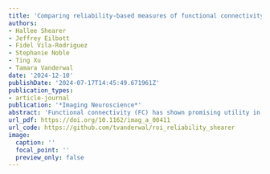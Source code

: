 ```yaml
---
title: 'Comparing reliability-based measures of functional connectivity between movie and rest: an ROI-based approach'
authors:
- Hallee Shearer
- Jeffrey Eilbott
- Fidel Vila-Rodriguez
- Stephanie Noble
- Ting Xu
- Tamara Vanderwal
date: '2024-12-10'
publishDate: '2024-07-17T14:45:49.671961Z'
publication_types:
- article-journal
publication: '*Imaging Neuroscience*'
abstract: 'Functional connectivity (FC) has shown promising utility in the field of precision psychiatry. However, to translate from research to clinical use, FC reliability and sensitivity to individual differences still require improvement. Movie watching as an acquisition state offers advantages at the whole-brain level that align with the requirements of FC for individualized measures. However, it is unclear whether these advantages hold in specific brain regions important for precision psychiatry. Here, we compared univariate and multivariate reliability-based measures of movie-watching and resting-state FC data in three psychiatrically relevant brain regions. We found that the reliability of movie-watching FC was comparable to resting-state FC in the dorsolateral prefrontal cortex and pre-supplementary motor area, and movie-watching FC was more discriminable than resting-state FC in the temporoparietal junction. Rest had higher reliabilities at lower data amounts (e.g., under five minutes of scan time). We then expanded this approach to all brain regions and showed that for image intra-class correlation coefficients (I2C2), no parcels were significantly different between movie and rest. For discriminability, 25\% (94/379) of parcels were better for movie than rest, and zero were better for rest. For fingerprinting, 59 parcels were better for movie (mainly in visual and temporal regions, mean improvement in accuracy = 23\%), and 4 parcels were better for rest. For researchers interested in cross-state differences in FC reliability, we provide an interactive visualization tool that displays the results for all measures and for all regions in both movie and rest. These findings suggest that movie watching as an acquisition state—even when using different movies across scans—may provide a useful alternative to resting-state in research studies that require optimization of FC discriminability.'
url_pdf: https://doi.org/10.1162/imag_a_00411
url_code: https://github.com/tvanderwal/roi_reliability_shearer
image:
  caption: ''
  focal_point: ''
  preview_only: false
---
```

